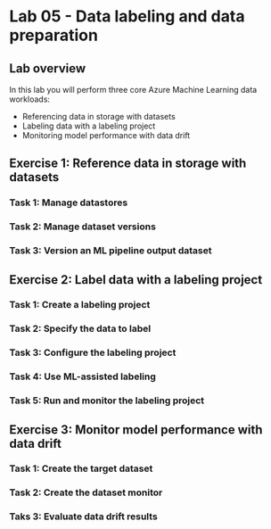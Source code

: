 # Lab 05 - Data labeling and data preparation

## Lab overview

In this lab you will perform three core Azure Machine Learning data workloads:

- Referencing data in storage with datasets
- Labeling data with a labeling project
- Monitoring model performance with data drift

## Exercise 1: Reference data in storage with datasets

### Task 1: Manage datastores

### Task 2: Manage dataset versions

### Task 3: Version an ML pipeline output dataset

## Exercise 2: Label data with a labeling project

### Task 1: Create a labeling project

### Task 2: Specify the data to label

### Task 3: Configure the labeling project

### Task 4: Use ML-assisted labeling

### Task 5: Run and monitor the labeling project

## Exercise 3: Monitor model performance with data drift

### Task 1: Create the target dataset

### Task 2: Create the dataset monitor

### Taks 3: Evaluate data drift results
